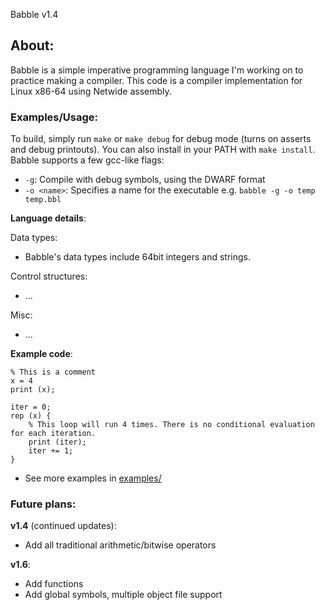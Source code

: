 Babble v1.4
## About:
Babble is a simple imperative programming language I'm working on to practice making a compiler. This code is a compiler implementation for Linux x86-64 using Netwide assembly.
### Examples/Usage:
To build, simply run `make` or `make debug` for debug mode (turns on asserts and debug printouts). You can also install in your PATH with `make install`. 
Babble supports a few gcc-like flags:
* `-g`: Compile with debug symbols, using the DWARF format
* `-o <name>`: Specifies a name for the executable
e.g. `babble -g -o temp temp.bbl`

**Language details**:

Data types:
* Babble's data types include 64bit integers and strings.

Control structures:
* ...

Misc:
* ...

**Example code**:

```
% This is a comment
x = 4
print (x);

iter = 0;
rep (x) {
    % This loop will run 4 times. There is no conditional evaluation for each iteration.
    print (iter);
    iter += 1;
}
```
* See more examples in [examples/](https://github.com/vidithm/babble/tree/v1.4/examples)

### Future plans:
**v1.4** (continued updates):
* Add all traditional arithmetic/bitwise operators

**v1.6**:
* Add functions
* Add global symbols, multiple object file support
 
